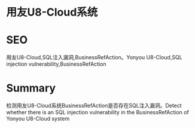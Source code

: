 # 用友U8-Cloud系统
# SEO
用友U8-Cloud,SQL注入漏洞,BusinessRefAction。Yonyou U8-Cloud,SQL injection vulnerability,BusinessRefAction
# Summary
检测用友U8-Cloud系统BusinessRefAction是否存在SQL注入漏洞。Detect whether there is an SQL injection vulnerability in the BusinessRefAction of Yonyou U8-Cloud system
